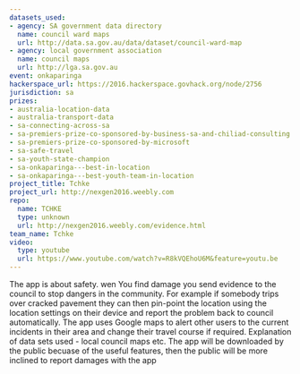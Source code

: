```yaml
---
datasets_used:
- agency: SA government data directory
  name: council ward maps
  url: http://data.sa.gov.au/data/dataset/council-ward-map
- agency: local government association
  name: council maps
  url: http://lga.sa.gov.au
event: onkaparinga
hackerspace_url: https://2016.hackerspace.govhack.org/node/2756
jurisdiction: sa
prizes:
- australia-location-data
- australia-transport-data
- sa-connecting-across-sa
- sa-premiers-prize-co-sponsored-by-business-sa-and-chiliad-consulting
- sa-premiers-prize-co-sponsored-by-microsoft
- sa-safe-travel
- sa-youth-state-champion
- sa-onkaparinga---best-in-location
- sa-onkaparinga---best-youth-team-in-location
project_title: Tchke
project_url: http://nexgen2016.weebly.com
repo:
  name: TCHKE
  type: unknown
  url: http://nexgen2016.weebly.com/evidence.html
team_name: Tchke
video:
  type: youtube
  url: https://www.youtube.com/watch?v=R8kVQEhoU6M&feature=youtu.be
---
```


The app is about safety. wen You find damage you send evidence to the council to stop dangers in the community.
For example if somebody trips over cracked pavement they can then pin-point the location using the location settings on their device and report the problem back to council automatically.
The app uses Google maps to alert other users to the current incidents in their area and change their travel course if required.
Explanation of data sets used - local council maps etc.
The app will be downloaded by the public becuase of the useful features, then the public will be more inclined to report damages with the app